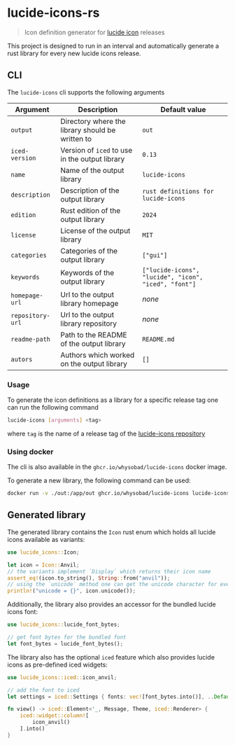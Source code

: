 # lucide-icons-rs

> Icon definition generator for [lucide icon](https://github.com/lucide-icons/lucide) releases

This project is designed to run in an interval and automatically generate a rust library for every new lucide icons release.

## CLI

The `lucide-icons` cli supports the following arguments

| Argument         | Description                                      | Default value                                        |
| ---------------- | ------------------------------------------------ | ---------------------------------------------------- |
| `output`         | Directory where the library should be written to | `out`                                                |
| `iced-version`   | Version of `iced` to use in the output library   | `0.13`                                               |
| `name`           | Name of the output library                       | `lucide-icons`                                       |
| `description`    | Description of the output library                | `rust definitions for lucide-icons`                  |
| `edition`        | Rust edition of the output library               | `2024`                                               |
| `license`        | License of the output library                    | `MIT`                                                |
| `categories`     | Categories of the output library                 | `["gui"]`                                            |
| `keywords`       | Keywords of the output library                   | `["lucide-icons", "lucide", "icon", "iced", "font"]` |
| `homepage-url`   | Url to the output library homepage               | _none_                                               |
| `repository-url` | Url to the output library repository             | _none_                                               |
| `readme-path`    | Path to the README of the output library         | `README.md`                                          |
| `autors`         | Authors which worked on the output library       | `[]`                                                 |

### Usage

To generate the icon definitions as a library for a specific release tag one can run the following command

```bash
lucide-icons [arguments] <tag>
```

where `tag` is the name of a release tag of the [lucide-icons repository](https://github.com/lucide-icons/lucide)

### Using docker

The cli is also available in the `ghcr.io/whysobad/lucide-icons` docker image.

To generate a new library, the following command can be used:

```bash
docker run -v ./out:/app/out ghcr.io/whysobad/lucide-icons lucide-icons [arguments] <tag>
```

## Generated library

The generated library contains the `Icon` rust enum which holds all lucide icons available as variants:

```rust
use lucide_icons::Icon;

let icon = Icon::Anvil;
// the variants implement `Display` which returns their icon name
assert_eq!(icon.to_string(), String::from("anvil"));
// using the `unicode` method one can get the unicode character for every variant
println!("unicode = {}", icon.unicode());
```

Additionally, the library also provides an accessor for the bundled lucide icons font:

```rust
use lucide_icons::lucide_font_bytes;

// get font bytes for the bundled font
let font_bytes = lucide_font_bytes();
```

The library also has the optional `iced` feature which also provides lucide icons as pre-defined iced widgets:

```rust
use lucide_icons::iced::icon_anvil;

// add the font to iced
let settings = iced::Settings { fonts: vec![font_bytes.into()], ..Default::default() };

fn view() -> iced::Element<'_, Message, Theme, iced::Renderer> {
    iced::widget::column![
        icon_anvil()
    ].into()
}
```